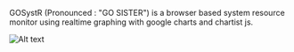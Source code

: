 GOSystR (Pronounced : "GO SISTER") is a browser based system resource monitor using realtime 
graphing with google charts and chartist js.


![Alt text](./images/GOSystR.jpg?raw=true "Screenshot")

